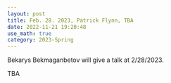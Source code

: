 ```yaml
---
layout: post
title: Feb. 28. 2023, Patrick Flynn, TBA
date: 2022-11-21 19:20:48 
use_math: true
category: 2023-Spring
---
```

 
Bekarys Bekmaganbetov will give a talk at 2/28/2023. 

TBA
